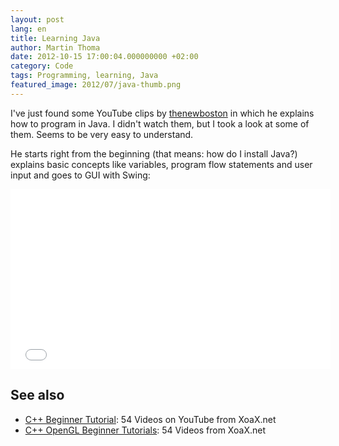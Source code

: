 ```yaml
---
layout: post
lang: en
title: Learning Java
author: Martin Thoma
date: 2012-10-15 17:00:04.000000000 +02:00
category: Code
tags: Programming, learning, Java
featured_image: 2012/07/java-thumb.png
---
```

I've just found some YouTube clips by <a href="//www.youtube.com/user/thenewboston">thenewboston</a> in which he explains how to program in Java. I didn't watch them, but I took a look at some of them. Seems to be very easy to understand.

He starts right from the beginning (that means: how do I install Java?) explains basic concepts like variables, program flow statements and user input and goes to GUI with Swing:
<iframe width="512" height="288" src="//www.youtube.com/embed/videoseries?list=PLFE2CE09D83EE3E28&amp;hl=en_US" frameborder="0" allowfullscreen></iframe>

<h2>See also</h2>
<ul>
  <li><a href="//www.youtube.com/playlist?list=PLA68C1F33757B4A38">C++ Beginner Tutorial</a>: 54 Videos on YouTube from XoaX.net</li>
  <li><a href="//www.youtube.com/playlist?list=PLA68C1F33757B4A38">C++ OpenGL Beginner Tutorials</a>: 54 Videos from XoaX.net</li>
</ul>

